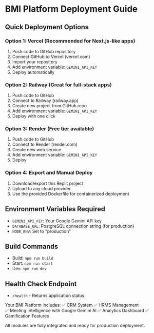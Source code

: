 # BMI Platform Deployment Guide

## Quick Deployment Options

### Option 1: Vercel (Recommended for Next.js-like apps)
1. Push code to GitHub repository
2. Connect GitHub to Vercel (vercel.com)
3. Import your repository
4. Add environment variable: `GEMINI_API_KEY`
5. Deploy automatically

### Option 2: Railway (Great for full-stack apps)
1. Push code to GitHub
2. Connect to Railway (railway.app)
3. Create new project from GitHub repo
4. Add environment variable: `GEMINI_API_KEY`
5. Deploy with one click

### Option 3: Render (Free tier available)
1. Push code to GitHub
2. Connect to Render (render.com)
3. Create new web service
4. Add environment variable: `GEMINI_API_KEY`
5. Deploy

### Option 4: Export and Manual Deploy
1. Download/export this Replit project
2. Upload to any cloud provider
3. Use the provided Dockerfile for containerized deployment

## Environment Variables Required
- `GEMINI_API_KEY`: Your Google Gemini API key
- `DATABASE_URL`: PostgreSQL connection string (for production)
- `NODE_ENV`: Set to "production"

## Build Commands
- Build: `npm run build`
- Start: `npm run start`
- Dev: `npm run dev`

## Health Check Endpoint
- `/health` - Returns application status

Your BMI Platform includes:
✅ CRM System
✅ HRMS Management  
✅ Meeting Intelligence with Google Gemini AI
✅ Analytics Dashboard
✅ Gamification Features

All modules are fully integrated and ready for production deployment.
